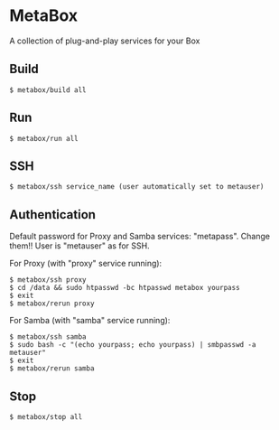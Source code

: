 # MetaBox
A collection of plug-and-play services for your Box



## Build

    $ metabox/build all

## Run

    $ metabox/run all

## SSH

    $ metabox/ssh service_name (user automatically set to metauser)


## Authentication

Default password for Proxy and Samba services: "metapass". Change them!! User is "metauser" as for SSH.

For Proxy (with "proxy" service running):

    $ metabox/ssh proxy
    $ cd /data && sudo htpasswd -bc htpasswd metabox yourpass
    $ exit
    $ metabox/rerun proxy

For Samba (with "samba" service running):

    $ metabox/ssh samba
    $ sudo bash -c "(echo yourpass; echo yourpass) | smbpasswd -a metauser"
    $ exit
    $ metabox/rerun samba

## Stop

    $ metabox/stop all

